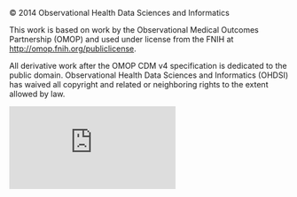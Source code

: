 © 2014  Observational Health Data Sciences and Informatics

This work is based on work by the Observational Medical Outcomes Partnership (OMOP) and used under license from the FNIH at http://omop.fnih.org/publiclicense. 

All derivative work after the OMOP CDM v4 specification is dedicated to the public domain.  Observational Health Data Sciences and Informatics (OHDSI) has waived all copyright and related or neighboring rights to the extent allowed by law.

[![](http://www.ohdsi.org/web/wiki/lib/exe/fetch.php?cache=&w=88&h=31&tok=3977bb&media=documentation:cdm:cdm:public_domain.png)](http://creativecommons.org/publicdomain/zero/1.0/) 

